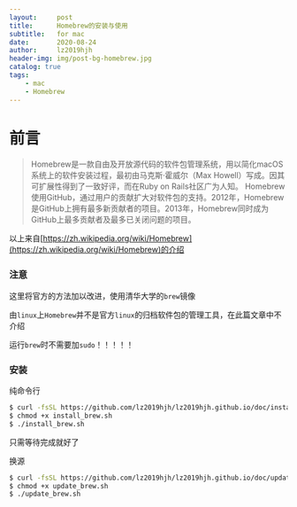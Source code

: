 ```yaml
---
layout:     post
title:      Homebrew的安装与使用
subtitle:   for mac
date:       2020-08-24
author:     lz2019hjh
header-img: img/post-bg-homebrew.jpg
catalog: true
tags:
    - mac
    - Homebrew
---
```


# 前言

> Homebrew是一款自由及开放源代码的软件包管理系统，用以简化macOS系统上的软件安装过程，最初由马克斯·霍威尔（Max Howell）写成。因其可扩展性得到了一致好评，而在Ruby on Rails社区广为人知。
> Homebrew使用GitHub，通过用户的贡献扩大对软件包的支持。2012年，Homebrew是GitHub上拥有最多新贡献者的项目。2013年，Homebrew同时成为GitHub上最多贡献者及最多已关闭问题的项目。

以上来自[https://zh.wikipedia.org/wiki/Homebrew](https://zh.wikipedia.org/wiki/Homebrew)的介绍

### 注意

这里将官方的方法加以改进，使用清华大学的`brew`镜像

由`linux`上`Homebrew`并不是官方`linux`的归档软件包的管理工具，在此篇文章中不介绍

运行`brew`时不需要加`sudo`！！！！！

### 安装

纯命令行

```bash
$ curl -fsSL https://github.com/lz2019hjh/lz2019hjh.github.io/doc/install_brew.sh
$ chmod +x install_brew.sh
$ ./install_brew.sh
```

只需等待完成就好了

换源

```bash
$ curl -fsSL https://github.com/lz2019hjh/lz2019hjh.github.io/doc/update_brew.sh
$ chmod +x update_brew.sh
$ ./update_brew.sh
```
